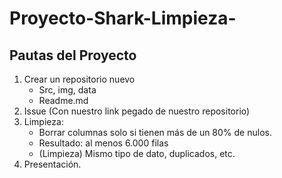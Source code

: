 # Proyecto-Shark-Limpieza-

## Pautas del Proyecto

1) Crear un repositorio nuevo
    - Src, img, data
    - Readme.md
2) Issue (Con nuestro link pegado de nuestro repositorio)
3) Limpieza:
    - Borrar columnas solo si tienen más de un 80% de nulos.
    - Resultado: al menos 6.000 filas
    - (Limpieza) Mismo tipo de dato, duplicados, etc.
4) Presentación.